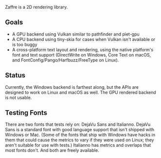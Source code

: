 
Zaffre is a 2D rendering library.

## Goals

- A GPU backend using Vulkan similar to pathfinder and piet-gpu
- A CPU backend using tiny-skia for cases when Vulkan isn't available or is too buggy
- A cross-platform text layout and rendering, using the native platform's font and text support
  (DirectWrite on Windows, Core Text on macOS, and FontConfig/Pango/Harfbuzz/FreeType on Linux).

## Status

Currently, the Windows backend is farthest along, but the APIs are designed to work on Linux and
macOS as well. The GPU rendered backend is not usable.

## Testing Fonts

There are two fonts that tests rely on: DejaVu Sans and Italianno. DejaVu Sans is a standard font
with good language support that isn't shipped with Windows or Mac. (Some of the fonts that ship with
Windows have hacks in them that could cause the metrics to vary if they were used on Linux; they
aren't suitable for use with tests.) Italianno has metrics and overlaps that most fonts don't. And
both are freely available.
